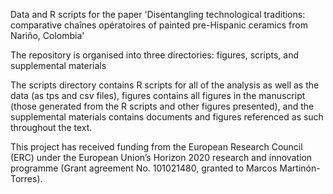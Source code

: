Data and R scripts for the paper 'Disentangling technological traditions: 
comparative chaînes opératoires of painted pre-Hispanic ceramics from 
Nariño, Colombia'

The repository is organised into three directories: 
figures, scripts, and supplemental materials 

The scripts directory contains R scripts for all of the analysis as well 
as the data (as tps and csv files), figures contains all figures in the
manuscript (those generated from the R scripts and other figures presented),
and the supplemental materials contains documents and figures referenced 
as such throughout the text. 

This project has received funding from the European Research Council (ERC) 
under the European Union’s Horizon 2020 research and innovation programme 
(Grant agreement No. 101021480, granted to Marcos Martinón-Torres). 
